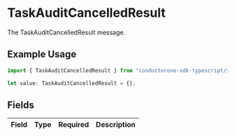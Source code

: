 # TaskAuditCancelledResult

The TaskAuditCancelledResult message.

## Example Usage

```typescript
import { TaskAuditCancelledResult } from "conductorone-sdk-typescript/sdk/models/shared";

let value: TaskAuditCancelledResult = {};
```

## Fields

| Field       | Type        | Required    | Description |
| ----------- | ----------- | ----------- | ----------- |